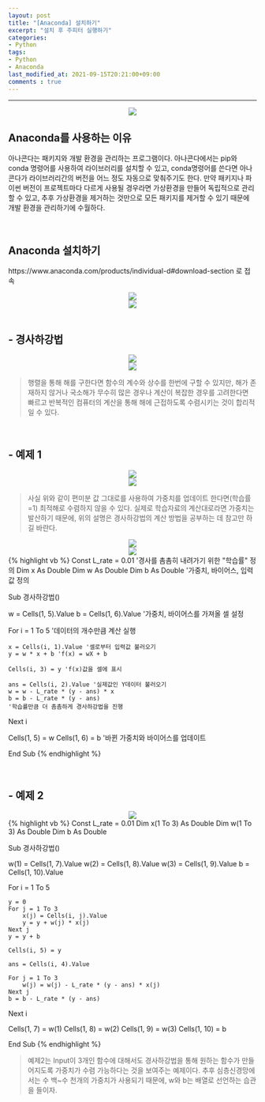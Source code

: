 ```yaml
---
layout: post
title: "[Anaconda] 설치하기"
excerpt: "설치 후 주피터 실행하기"
categories:
- Python
tags:
- Python
- Anaconda
last_modified_at: 2021-09-15T20:21:00+09:00
comments : true
---
```

<hr>

<div style="text-align: center;">
    <img src="/assets/post-image/Excel-5일-단기-1/슬라이드14.PNG">
</div>
<h2>Anaconda를 사용하는 이유</h2>
<p>아나콘다는 패키지와 개발 환경을 관리하는 프로그램이다. 아나콘다에서는 pip와 conda 명령어를 사용하여 라이브러리를 설치할 수 있고, conda명령어를 쓴다면 아나콘다가 라이브러리간의 버전을 어느 정도 자동으로 맞춰주기도 한다. 만약 패키지나 파이썬 버전이 프로젝트마다 다르게 사용될 경우라면 가상환경을 만들어 독립적으로 관리할 수 있고, 추후 가상환경을 제거하는 것만으로 모든 패키지를 제거할 수 있기 때문에 개발 환경을 관리하기에 수월하다.</p>

<br>
<h2>Anaconda 설치하기</h2>
<p>https://www.anaconda.com/products/individual-d#download-section 로 접속</p>
<div style="text-align: center;">
    <img src="/assets/post-image/Excel-5일-단기-1/슬라이드14.PNG">
</div>
<div style="text-align: center;">
    <img src="/assets/post-image/Excel-5일-단기-1/슬라이드15.PNG">
</div>



<br>
<h2>- 경사하강법</h2>
<div style="text-align: center;">
    <img src="/assets/post-image/Excel-5일-단기-1/슬라이드16.PNG">
</div>
<div style="text-align: center;">
    <img src="/assets/post-image/Excel-5일-단기-1/슬라이드17.PNG">
</div>

> 행렬을 통해 해를 구한다면 함수의 계수와 상수를 한번에 구할 수 있지만, 해가 존재하지 않거나 국소해가 무수히 많은 경우나 계산이 복잡한 경우를 고려한다면 빠르고 반복적인 컴퓨터의 계산을 통해 해에 근접하도록 수렴시키는 것이 합리적일 수 있다.

<br>
<h2>- 예제 1</h2>
<div style="text-align: center;">
    <img src="/assets/post-image/Excel-5일-단기-1/슬라이드18.PNG">
</div>
<div style="text-align: center;">
    <img src="/assets/post-image/Excel-5일-단기-1/슬라이드19.PNG">
</div>

> 사실 위와 같이 편미분 값 그대로를 사용하여 가중치를 업데이트 한다면(학습률=1) 최적해로 수렴하지 않을 수 있다. 실제로 학습자료의 계산대로라면 가중치는 발산하기 때문에, 위의 설명은 경사하강법의 계산 방법을 공부하는 데 참고만 하길 바란다.

<div style="text-align: center;">
    <img src="/assets/post-image/Excel-5일-단기-1/슬라이드20.PNG">
</div>
<div style="text-align: center;">
    <img src="/assets/post-image/Excel-5일-단기-1/슬라이드21.PNG">
</div>
{% highlight vb %}
Const L_rate = 0.01 '경사를 촘촘히 내려가기 위한 "학습률" 정의
Dim x As Double
Dim w As Double
Dim b As Double '가중치, 바이어스, 입력값 정의

Sub 경사하강법()

w = Cells(1, 5).Value
b = Cells(1, 6).Value '가중치, 바이어스를 가져올 셀 설정

For i = 1 To 5 '데이터의 개수만큼 계산 실행

    x = Cells(i, 1).Value '셀로부터 입력값 불러오기
    y = w * x + b 'f(x) = wX + b

    Cells(i, 3) = y 'f(x)값을 셀에 표시

    ans = Cells(i, 2).Value '실제값인 Y데이터 불러오기
    w = w - L_rate * (y - ans) * x
    b = b - L_rate * (y - ans)
    '학습률만큼 더 촘촘하게 경사하강법을 진행
Next i

Cells(1, 5) = w
Cells(1, 6) = b
'바뀐 가중치와 바이어스를 업데이트

End Sub
{% endhighlight %}

<br>
<h2>- 예제 2</h2>
<div style="text-align: center;">
    <img src="/assets/post-image/Excel-5일-단기-1/슬라이드22.PNG">
</div>
{% highlight vb %}
Const L_rate = 0.01
Dim x(1 To 3) As Double
Dim w(1 To 3) As Double
Dim b As Double

Sub 경사하강법()

w(1) = Cells(1, 7).Value
w(2) = Cells(1, 8).Value
w(3) = Cells(1, 9).Value
b = Cells(1, 10).Value

For i = 1 To 5

    y = 0
    For j = 1 To 3
        x(j) = Cells(i, j).Value
        y = y + w(j) * x(j)
    Next j
    y = y + b

    Cells(i, 5) = y

    ans = Cells(i, 4).Value

    For j = 1 To 3
        w(j) = w(j) - L_rate * (y - ans) * x(j)
    Next j
    b = b - L_rate * (y - ans)

Next i

Cells(1, 7) = w(1)
Cells(1, 8) = w(2)
Cells(1, 9) = w(3)
Cells(1, 10) = b

End Sub
{% endhighlight %}

> 예제2는 Input이 3개인 함수에 대해서도 경사하강법을 통해 원하는 함수가 만들어지도록 가중치가 수렴 가능하다는 것을 보여주는 예제이다. 추후 심층신경망에서는 수 백~수 천개의 가중치가 사용되기 때문에, w와 b는 배열로 선언하는 습관을 들이자.

<br>